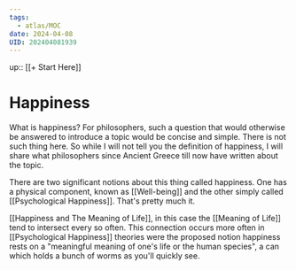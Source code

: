 ```yaml
---
tags:
  - atlas/MOC
date: 2024-04-08
UID: 202404081939
---
```


up:: [[+ Start Here]]

# Happiness

What is happiness? For philosophers, such a question that would otherwise be answered to introduce a topic would be concise and simple. There is not such thing here. So while I will not tell you the definition of happiness, I will share what philosophers since Ancient Greece till now have written about the topic.

There are two significant notions about this thing called happiness. One has a physical component, known as [[Well-being]] and the other simply called [[Psychological Happiness]]. That's pretty much it.

[[Happiness and The Meaning of Life]], in this case the [[Meaning of Life]] tend to intersect every so often. This connection occurs more often in [[Psychological Happiness]] theories were the proposed notion happiness rests on a "meaningful meaning of one's life or the human species", a can which holds a bunch of worms as you'll quickly see.